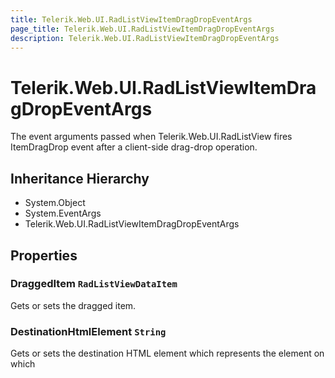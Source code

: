 ```yaml
---
title: Telerik.Web.UI.RadListViewItemDragDropEventArgs
page_title: Telerik.Web.UI.RadListViewItemDragDropEventArgs
description: Telerik.Web.UI.RadListViewItemDragDropEventArgs
---
```


# Telerik.Web.UI.RadListViewItemDragDropEventArgs

The event arguments passed when Telerik.Web.UI.RadListView fires ItemDragDrop event after a client-side drag-drop operation.

## Inheritance Hierarchy

* System.Object
* System.EventArgs
* Telerik.Web.UI.RadListViewItemDragDropEventArgs

## Properties

###  DraggedItem `RadListViewDataItem`

Gets or sets the dragged item.

###  DestinationHtmlElement `String`

Gets or sets the destination HTML element which represents
            the element on which

